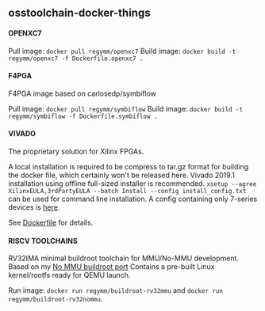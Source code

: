 ## osstoolchain-docker-things

#### OPENXC7

Pull image: `docker pull regymm/openxc7`
Build image: `docker build -t regymm/openxc7 -f Dockerfile.openxc7 .`

#### F4PGA

F4PGA image based on carlosedp/symbiflow

Pull image: `docker pull regymm/symbiflow`
Build image: `docker build -t regymm/symbiflow -f Dockerfile.symbiflow .`

#### VIVADO

The proprietary solution for Xilinx FPGAs. 

A local installation is required to be compress to tar.gz format for building the docker file, which certainly won't be released here. Vivado 2019.1 installation using offline full-sized installer is recommended. `xsetup --agree XilinxEULA,3rdPartyEULA --batch Install --config install_config.txt` can be used for command line installation. A config containing only 7-series devices is [here](vivado/install_config.txt). 

See [Dockerfile](vivado/Dockerfile.vivado) for details. 

#### RISCV TOOLCHAINS

RV32IMA minimal buildroot toolchain for MMU/No-MMU development. Based on my [No MMU buildroot port](https://github.com/regymm/buildroot) Contains a pre-built Linux kernel/rootfs ready for QEMU launch. 

Run image: `docker run regymm/buildroot-rv32mmu` and `docker run regymm/buildroot-rv32nommu`. 
